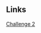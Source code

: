 ## Links

[Challenge 2](https://codepen.io/jonasschmedtmann/pen/ZELVmJX/48f20ea036df9afc09978b07eca226b8)  
